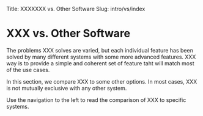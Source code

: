 Title: XXXXXXX vs. Other Software
Slug: intro/vs/index

# XXX vs. Other Software

The problems XXX solves are varied, but each individual feature has been
solved by many different systems with some more advanced features. XXX way is to provide a simple and coherent
set of feature taht will match most of the use cases.

In this section, we compare XXX to some other options. In most cases, XXX is not
mutually exclusive with any other system.

Use the navigation to the left to read the comparison of XXX to specific
systems.
